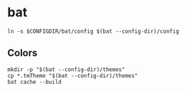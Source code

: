 # bat

```shell
ln -s $CONFIGDIR/bat/config $(bat --config-dir)/config
```

## Colors

```shell
mkdir -p "$(bat --config-dir)/themes"
cp *.tmTheme "$(bat --config-dir)/themes"
bat cache --build
```



